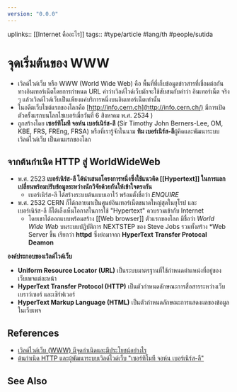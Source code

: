 ```yaml
---
version: "0.0.0"
---
```

uplinks:: [[Internet คืออะไร]]
tags:: #type/article #lang/th #people/sutida
# จุดเริ่มต้นของ WWW
- เวิลด์ไวด์เว็บ หรือ WWW (World Wide Web) คือ พื้นที่ที่เก็บข้อมูลข่าวสารที่เชื่อมต่อกันทางอินเทอร์เน็ตโดยการกำหนด URL คำว่าเวิลด์ไวด์เว็บมักจะใช้สับสนกับคำว่า อินเทอร์เน็ต จริง ๆ แล้วเวิลด์ไวด์เว็บเป็นเพียงแค่บริการหนึ่งบนอินเทอร์เน็ตเท่านั้น
- ในอดีตเว็บไซต์แรกของโลกคือ [http://info.cern.ch](http://info.cern.ch/) มีการเปิดตัวครั้งแรกบนโลกไซเบอร์เมื่อวันที่ 6 สิงหาคม พ.ศ. 2534 )
- ถูกสร้างโดย **เซอร์ทิโมที จอห์น เบอร์เนิร์ส-ลี** (Sir Timothy John Berners-Lee, OM, KBE, FRS, FREng, FRSA) หรือที่เรารู้จักในนาม **ทิม เบอร์เนิร์ส-ลี**ผู้คิดและพัฒนาระบบ เวิลด์ไวด์เว็บ เป็นคนแรกของโลก


## จากต้นกำเนิด HTTP สู่ WorldWideWeb
- พ.ศ. 2523 **เบอร์เนิร์ส-ลี ได้นำเสนอโครงการหนึ่งซึ่งใช้แนวคิด [[Hypertext]] ในการแลกเปลี่ยนพร้อมปรับข้อมูลระหว่างนักวิจัยด้วยกันให้เข้าใจตรงกัน**
	- เบอร์เนิร์ส-ลี ได้สร้างระบบต้นแบบเอาไว้ พร้อมตั้งชื่อว่า *ENQUIRE*
- พ.ศ. 2532 CERN ก็ได้กลายมาเป็นศูนย์อินเทอร์เน็ตขนาดใหญ่สุดในยุโรป และ      
   เบอร์เนิร์ส-ลี ก็ได้เล็งเห็นโอกาสในการใช้ "Hypertext" ควบรวมเข้ากับ Internet
	- โดยเขาได้ออกแบบพร้อมสร้าง [[Web browser]]  ตัวแรกของโลก มีชื่อว่า *World Wide Web*  บนระบบปฏิบัติการ NEXTSTEP ของ Steve Jobs รวมทั้งสร้าง *Web Server ขึ้น เรียกว่า **httpd** ซึ่งย่อมาจาก **HyperText Transfer Protocal Deamon**


**องค์ประกอบของเวิลด์ไวด์เว็บ**
- **Uniform Resource Locator (URL)** เป็นระบบมาตรฐานที่ใช้กำหนดตำแหน่งที่อยู่ของเว็บเพจแต่ละหน้า
- **HyperText Transfer Protocol (HTTP)** เป็นตัวกำหนดลักษณะการสื่อสารระหว่างเว็บเบราว์เซอร์ และเซิร์ฟเวอร์
- **HyperText Markup Language (HTML)** เป็นตัวกำหนดลักษณะการแสดงผลของข้อมูลในเว็บเพจ


## References
- [เวิลด์ไวด์เว็บ (WWW) มีจุดกำเนิดและมีประโยชน์อย่างไร](https://www.nanitalk.com/it/how-to/5866)
- [ต้นกำเนิด HTTP และผู้พัฒนาระบบเวิลด์ไวด์เว็บ "เซอร์ทิโมที จอห์น เบอร์เนิร์ส-ลี"](https://www.altv.tv/content/altv-news/610cb2aedee28f12e6eb2f55)

## See Also
